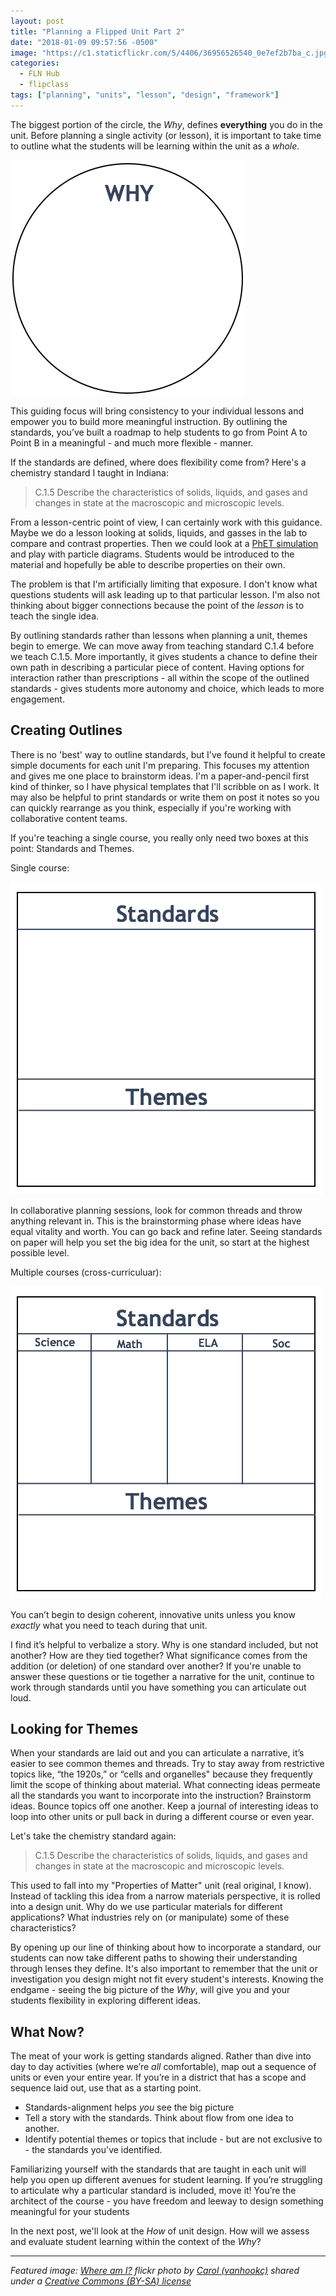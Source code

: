 ```yaml
---
layout: post
title: "Planning a Flipped Unit Part 2"
date: "2018-01-09 09:57:56 -0500"
image: "https://c1.staticflickr.com/5/4406/36956526540_0e7ef2b7ba_c.jpg"
categories:
  - FLN Hub
  - flipclass
tags: ["planning", "units", "lesson", "design", "framework"]
---
```


The biggest portion of the circle, the _Why_, defines **everything** you do in the unit. Before planning a single activity (or lesson), it is important to take time to outline what the students will be learning within the unit as a _whole_.

![Large circle with the word "Why" at the top](/assets/img/why.png "Defining the Why")

This guiding focus will bring consistency to your individual lessons and empower you to build more meaningful instruction. By outlining the standards, you’ve built a roadmap to help students to go from Point A to Point B in a meaningful - and much more flexible - manner.

If the standards are defined, where does flexibility come from? Here's a chemistry standard I taught in Indiana:

<blockquote>C.1.5 Describe the characteristics of solids, liquids, and gases and changes in state at the
macroscopic and microscopic levels.</blockquote>

From a lesson-centric point of view, I can certainly work with this guidance. Maybe we do a lesson looking at solids, liquids, and gasses in the lab to compare and contrast properties. Then we could look at a [PhET simulation](https://phet.colorado.edu) and play with particle diagrams. Students would be introduced to the material and hopefully be able to describe properties on their own.

The problem is that I'm artificially limiting that exposure. I don't know what questions students will ask leading up to that particular lesson. I'm also not thinking about bigger connections because the point of the _lesson_ is to teach the single idea.

By outlining standards rather than lessons when planning a unit, themes begin to emerge. We can move away from teaching standard C.1.4 before we teach C.1.5. More importantly, it gives students a chance to define their own path in describing a particular piece of content. Having options for interaction rather than prescriptions - all within the scope of the outlined standards - gives students more autonomy and choice, which leads to more engagement.

## Creating Outlines

There is no 'best' way to outline standards, but I've found it helpful to create simple documents for each unit I'm preparing. This focuses my attention and gives me one place to brainstorm ideas. I'm a paper-and-pencil first kind of thinker, so I have physical templates that I'll scribble on as I work. It may also be helpful to print standards or write them on post it notes so you can quickly rearrange as you think, especially if you're working with collaborative content teams.

If you're teaching a single course, you really only need two boxes at this point: Standards and Themes.

Single course:

![Chart with a space for "standards" and a space for "themes"](/assets/img/single.png "Single class planning")

In collaborative planning sessions, look for common threads and throw anything relevant in. This is the brainstorming phase where ideas have equal vitality and worth. You can go back and refine later. Seeing standards on paper will help you set the big idea for the unit, so start at the highest possible level.

Multiple courses (cross-curriculuar):

![Chart with "standards" at the top and different courses listed below to help find alignments](/assets/img/crosscurricular.png "Cross curricular planning template")

You can’t begin to design coherent, innovative units unless you know _exactly_ what you need to teach during that unit.

I find it’s helpful to verbalize a story. Why is one standard included, but not another? How are they tied together? What significance comes from the addition (or deletion) of one standard over another? If you're unable to answer these questions or tie together a narrative for the unit, continue to work through standards until you have something you can articulate out loud.

## Looking for Themes
When your standards are laid out and you can articulate a narrative, it’s easier to see common themes and threads. Try to stay away from restrictive topics like, “the 1920s,” or “cells and organelles" because they frequently limit the scope of thinking about material. What connecting ideas permeate all the standards you want to incorporate into the instruction? Brainstorm ideas. Bounce topics off one another. Keep a journal of interesting ideas to loop into other units or pull back in during a different course or even year.

Let's take the chemistry standard again:

<blockquote>C.1.5 Describe the characteristics of solids, liquids, and gases and changes in state at the
macroscopic and microscopic levels.</blockquote>

This used to fall into my "Properties of Matter" unit (real original, I know). Instead of tackling this idea from a narrow materials perspective, it is rolled into a design unit. Why do we use particular materials for different applications? What industries rely on (or manipulate) some of these characteristics?

By opening up our line of thinking about how to incorporate a standard, our students can now take different paths to showing their understanding through lenses they define. It's also important to remember that the unit or investigation you design might not fit every student's interests. Knowing the endgame - seeing the big picture of the _Why_, will give you and your students flexibility in exploring different ideas.

## What Now?
The meat of your work is getting standards aligned. Rather than dive into day to day activities (where we’re _all_ comfortable), map out a sequence of units or even your entire year. If you’re in a district that has a scope and sequence laid out, use that as a starting point.

- Standards-alignment helps _you_ see the big picture
- Tell a story with the standards. Think about flow from one idea to another.
- Identify potential themes or topics that include - but are not exclusive to - the standards you've identified.

Familiarizing yourself with the standards that are taught in each unit will help you open up different avenues for student learning. If you’re struggling to articulate why a particular standard is included, move it! You’re the architect of the course - you have freedom and leeway to design something meaningful for your students

In the next post, we'll look at the _How_ of unit design. How will we assess and evaluate student learning within the context of the _Why_?

---

_Featured image: [Where am I?](https://flickr.com/photos/librariesrock/36956526540 "Where am I?") flickr photo by [Carol (vanhookc)](https://flickr.com/people/librariesrock) shared under a [Creative Commons (BY-SA) license](https://creativecommons.org/licenses/by-sa/2.0/)_
